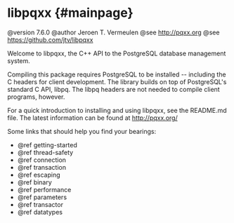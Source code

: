 libpqxx                                      {#mainpage}
=======

@version 7.6.0
@author Jeroen T. Vermeulen
@see http://pqxx.org
@see https://github.com/jtv/libpqxx

Welcome to libpqxx, the C++ API to the PostgreSQL database management system.

Compiling this package requires PostgreSQL to be installed -- including the
C headers for client development.  The library builds on top of PostgreSQL's
standard C API, libpq.  The libpq headers are not needed to compile client
programs, however.

For a quick introduction to installing and using libpqxx, see the README.md
file.  The latest information can be found at http://pqxx.org/


Some links that should help you find your bearings:
* @ref getting-started
* @ref thread-safety
* @ref connection
* @ref transaction
* @ref escaping
* @ref binary
* @ref performance
* @ref parameters
* @ref transactor
* @ref datatypes
